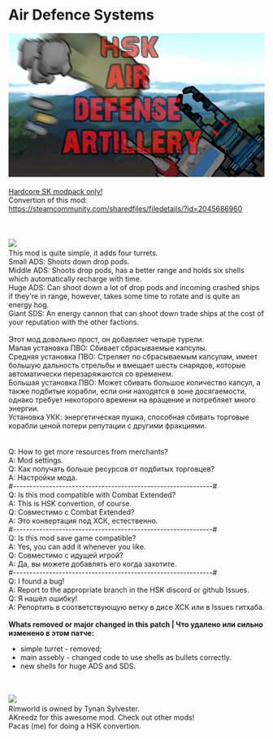 # Air Defence Systems
![Preview](/__PREVIEW__/ADS.png?raw=true "Preview")<br><br>
[Hardcore SK modpack only!](https://github.com/skyarkhangel/Hardcore-SK/tree/development)
<br>
Convertion of this mod:<br>
https://steamcommunity.com/sharedfiles/filedetails/?id=2045686960<br><br>
<br><br>
<img src="https://i.imgur.com/svEwA2k.png"><br>
This mod is quite simple, it adds four turrets.<br>
Small ADS: Shoots down drop pods.<br>
Middle ADS: Shoots drop pods, has a better range and holds six shells which automatically recharge with time.<br>
Huge ADS: Can shoot down a lot of drop pods and incoming crashed ships if they're in range, however, takes some time to rotate and is quite an energy hog.<br>
Giant SDS: An energy cannon that can shoot down trade ships at the cost of your reputation with the other factions.<br>
<br>
Этот мод довольно прост, он добавляет четыре турели.<br>
Малая установка ПВО: Сбивает сбрасываемые капсулы.<br>
Средняя установка ПВО: Стреляет по сбрасываемым капсулам, имеет большую дальность стрельбы и вмещает шесть снарядов, которые автоматически перезаряжаются со временем.<br>
Большая установка ПВО: Может сбивать большое количество капсул, а также подбитые корабли, если они находятся в зоне досягаемости, однако требует некоторого времени на вращение и потребляет много энергии.<br>
Установка УКК: энергетическая пушка, способная сбивать торговые корабли ценой потери репутации с другими фракциями.<br>
<br><br>
Q: How to get more resources from merchants?<br>
A: Mod settings.<br>
Q: Как получать больше ресурсов от подбитых торговцев?<br>
A: Настройки мода.<br>
#-------------------------------------------------------------#<br>
Q: Is this mod compatible with Combat Extended?<br>
A: This is HSK convertion, of course.<br>
Q: Совместимо с Combat Extended?<br>
A: Это конвертация под ХСК, естественно.<br>
#-------------------------------------------------------------#<br>
Q: Is this mod save game compatible?<br>
A: Yes, you can add it whenever you like.<br>
Q: Совместимо с идущей игрой?<br>
A: Да, вы можете добавлять его когда захотите.<br>
#-------------------------------------------------------------#<br>
Q: I found a bug!<br>
A: Report to the appropriate branch in the HSK discord or github Issues.<br>
Q: Я нашёл ошибку!<br>
A: Репортить в соответствующую ветку в дисе ХСК или в Issues гитхаба.<br><br>
<b>Whats removed or major changed in this patch | Что удалено или сильно изменено в этом патче:</b><br>
- simple turret - removed;
- main assebly - changed code to use shells as bullets correctly.
- new shells for huge ADS and SDS. 

<br><br>
<img src="https://i.imgur.com/fdngbbh.png"><br>
Rimworld is owned by Tynan Sylvester.<br>
AKreedz for this awesome mod. Check out other mods!<br>
Pacas (me) for doing a HSK convertion.<br>